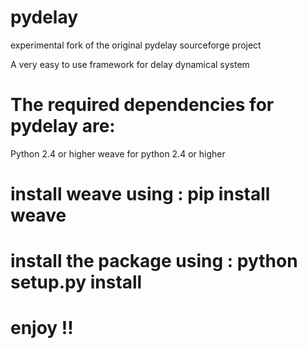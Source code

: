 # pydelay
experimental fork of the original pydelay sourceforge project

A very easy to use framework for delay dynamical system

# The required dependencies for pydelay are:

Python 2.4 or higher
weave for python 2.4 or higher

# install weave using :  pip install weave 

# install the package using :  python setup.py install

#  enjoy !!

